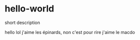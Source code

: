# hello-world
short description


hello lol j'aime les épinards, non c'est pour rire j'aime le macdo
